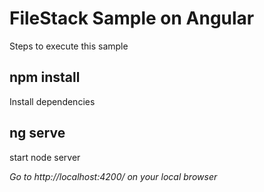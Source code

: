 # FileStack Sample on Angular

Steps to execute this sample 

## npm install
Install dependencies

## ng serve
start node server

*Go to http://localhost:4200/ on your local browser*

